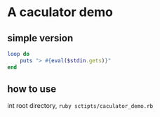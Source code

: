 # A caculator demo

## simple version

```ruby
loop do
    puts "> #{eval($stdin.gets)}"
end
```

## how to use

int root directory, `ruby sctipts/caculator_demo.rb`


